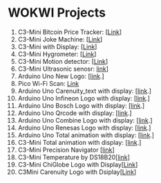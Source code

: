 # WOKWI Projects
1. C3-Mini Bitcoin Price Tracker: [[Link](https://wokwi.com/projects/371565043567756289 'C3-Mini Bitcoin Price Tracker')]
2. C3-Mini Joke Machine: [[Link](https://wokwi.com/projects/342032431249883731 'C3-Mini Joke Machine')]
3. C3-Mini with Display: [[Link](https://wokwi.com/projects/382550402251322369 'arbitray example just to make the home challenge')]
4. C3-Mini Hygrometer: [[Link](https://wokwi.com/projects/379860761904787457 'Hygrometer')]
5. C3-Mini Motion detector: [[Link](https://wokwi.com/projects/379765052183862273)]
6. C3-Mini Ultrasonic senosr: [link](https://wokwi.com/projects/383932440914521089)]
7. Arduino Uno New Logo: [[link](https://wokwi.com/projects/385190303555727361).]
8. Pico Wi-Fi Scan: [Link](https://wokwi.com/projects/360480722185134081)
9. Arduino Uno Carenuity_text with display: [[link](https://wokwi.com/projects/386440052475928577).]
10. Arduino Uno Infineon Logo with display: [[link](https://wokwi.com/projects/386441682895354881).]
11. Arduino Uno Bosch Logo with display: [[link](https://wokwi.com/projects/386441402135962625).]
12. Arduino Uno Qrcode with display: [[link](https://wokwi.com/projects/386442099372992513).]
13. Arduino Uno Combine Logo with display: [[link](https://wokwi.com/projects/386442395150099457).]
14. Arduino Uno Renesas Logo with display: [[link](https://wokwi.com/projects/386441133303064577).]
15. Arduino Uno Total animation with display: [[link](https://wokwi.com/projects/387454853192388609).]
16. C3-Mini Total animation with display: [[link](https://wokwi.com/projects/388252528161775617).]
17. C3-Mini Precision Navigator [[link](https://wokwi.com/projects/388918952859582465)]
18. C3-Mini Temperature by DS18B20[[link](https://wokwi.com/projects/389678380628663297)]
19. C3-Mini ChiGlobe Logo with Display[[Link](https://wokwi.com/projects/390732121800758273)]
20. C3Mini Carenuity Logo with Dsiplay[[Link](https://wokwi.com/projects/390728591718082561)]

